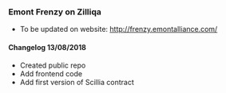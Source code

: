 ### Emont Frenzy on Zilliqa

- To be updated on website: http://frenzy.emontalliance.com/

#### Changelog 13/08/2018

- Created public repo
- Add frontend code
- Add first version of Scillia contract 

